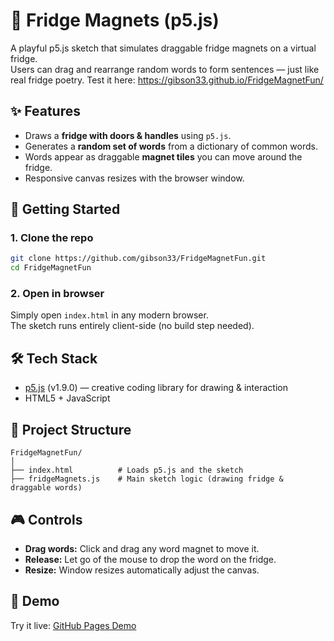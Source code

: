 # 🧲 Fridge Magnets (p5.js)

A playful p5.js sketch that simulates draggable fridge magnets on a virtual fridge.  
Users can drag and rearrange random words to form sentences — just like real fridge poetry.
Test it here: https://gibson33.github.io/FridgeMagnetFun/

## ✨ Features

- Draws a **fridge with doors & handles** using `p5.js`.
- Generates a **random set of words** from a dictionary of common words.
- Words appear as draggable **magnet tiles** you can move around the fridge.
- Responsive canvas resizes with the browser window.

## 🚀 Getting Started

### 1. Clone the repo

```bash
git clone https://github.com/gibson33/FridgeMagnetFun.git
cd FridgeMagnetFun
```

### 2. Open in browser

Simply open `index.html` in any modern browser.  
The sketch runs entirely client-side (no build step needed).

## 🛠️ Tech Stack

- [p5.js](https://p5js.org/) (v1.9.0) — creative coding library for drawing & interaction
- HTML5 + JavaScript

## 📂 Project Structure

```
FridgeMagnetFun/
│
├── index.html          # Loads p5.js and the sketch
├── fridgeMagnets.js    # Main sketch logic (drawing fridge & draggable words)
```

## 🎮 Controls

- **Drag words:** Click and drag any word magnet to move it.
- **Release:** Let go of the mouse to drop the word on the fridge.
- **Resize:** Window resizes automatically adjust the canvas.

## 📸 Demo

Try it live: [GitHub Pages Demo](https://gibson33.github.io/FridgeMagnetFun/)
